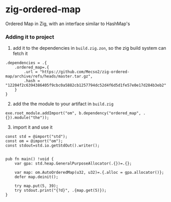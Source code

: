 # zig-ordered-map
Ordered Map in Zig, with an interface similar to HashMap's

### Adding it to project

1. add it to the dependencies in `build.zig.zon`, so the zig build system can fetch it
```zig
.dependencies = .{
    .ordered_map=.{
        .url = "https://github.com/Mecso2/zig-ordered-map/archive/refs/heads/master.tar.gz",
        .hash = "12204f2c6394386405f9cbc0a5882cb1257794dc52d4f6d5d1fe57e0e17d284b3eb2"
    }
}
```
2. add the the module to your artifact in `build.zig`
```zig
exe.root_module.addImport("om", b.dependency("ordered_map", .{}).module("the"));
```
3. import it and use it
```zig
const std = @import("std");
const om = @import("om");
const stdout=std.io.getStdOut().writer();


pub fn main() !void {
    var gpa: std.heap.GeneralPurposeAllocator(.{})=.{};

    var map: om.AutoOrderedMap(u32, u32)=.{.alloc = gpa.allocator()};
    defer map.deinit();

    try map.put(5, 39);
    try stdout.print("{?d}", .{map.get(5)});
}
```
